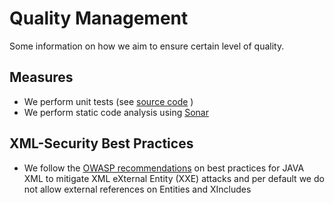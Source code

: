 # Quality Management

Some information on how we aim to ensure certain level of quality.

## Measures

* We perform unit tests (see [source code](src/test/java/de/kosit/validationtool) )
* We perform static code analysis using [Sonar](https://docs.sonarqube.org/display/SONAR/Metric+Definitions)


## XML-Security Best Practices

* We follow the [OWASP recommendations](https://github.com/OWASP/CheatSheetSeries/blob/master/cheatsheets/XML_Security_Cheat_Sheet.md) on best practices for JAVA XML to mitigate XML eXternal Entity (XXE) attacks and per default we do not allow external references on Entities and XIncludes